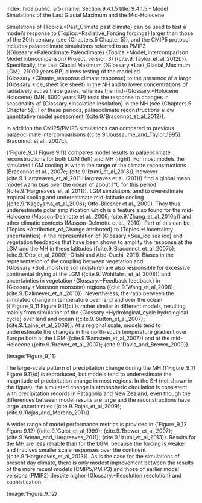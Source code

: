 index: hide
public: ar5-
name: Section 9.4.1.5
title: 9.4.1.5 - Model Simulations of the Last Glacial Maximum and the Mid-Holocene

Simulations of {Topics.*Past_Climate past climate} can be used to test a model’s response to {Topics.*Radiative_Forcing forcings} larger than those of the 20th century (see {Chapters.5 Chapter 5}), and the CMIP5 protocol includes palaeoclimate simulations referred to as PMIP3 ({Glossary.*Paleoclimate Paleoclimate} {Topics.*Model_Intercomparison Model Intercomparison} Project, version 3) ({cite.9.'Taylor_et_al_2012b}). Specifically, the Last Glacial Maximum ({Glossary.*Last_Glacial_Maximum LGM}, 21000 years BP) allows testing of the modelled {Glossary.*Climate_response climate response} to the presence of a large {Glossary.*Ice_sheet ice sheet} in the NH and to lower concentrations of radiatively active trace gases, whereas the mid-{Glossary.*Holocene Holocene} (MH, 6000 years BP) tests the response to changes in seasonality of {Glossary.*Insolation insolation} in the NH (see {Chapters.5 Chapter 5}). For these periods, palaeoclimate reconstructions allow quantitative model assessment ({cite.9.'Braconnot_et_al_2012}).

In addition the CMIP5/PMIP3 simulations can compared to previous palaeoclimate intercomparisons ({cite.9.'Joussaume_and_Taylor_1995}; Braconnot et al., 2007c).

{'Figure_9_11 Figure 9.11} compares model results to palaeoclimate reconstructions for both LGM (left) and MH (right). For most models the simulated LGM cooling is within the range of the climate reconstructions (Braconnot et al., 2007c; {cite.9.'Izumi_et_al_2013}), however {cite.9.'Hargreaves_et_al_2011 Hargreaves et al. (2011)} find a global mean model warm bias over the ocean of about 1°C for this period ({cite.9.'Hargreaves_et_al_2011}). LGM simulations tend to overestimate tropical cooling and underestimate mid-latitude cooling ({cite.9.'Kageyama_et_al_2006}; Otto-Bliesner et al., 2009). They thus underestimate polar amplification which is a feature also found for the mid-Holocene (Masson-Delmotte et al., 2006; {cite.9.'Zhang_et_al_2010a}) and other climatic contexts (Masson-Delmotte et al., 2010). Part of this can be {Topics.*Attribution_of_Change attributed} to {Topics.*Uncertainty uncertainties} in the representation of {Glossary.*Sea_ice sea ice} and vegetation feedbacks that have been shown to amplify the response at the LGM and the MH in these latitudes ({cite.9.'Braconnot_et_al_2007b}; {cite.9.'Otto_et_al_2009}; O’ishi and Abe-Ouchi, 2011). Biases in the representation of the coupling between vegetation and {Glossary.*Soil_moisture soil moisture} are also responsible for excessive continental drying at the LGM ({cite.9.'Wohlfahrt_et_al_2008}) and uncertainties in vegetation {Glossary.*Feedback feedback} in {Glossary.*Monsoon monsoon} regions ({cite.9.'Wang_et_al_2008}; {cite.9.'Dallmeyer_et_al_2010}). Nevertheless, the ratio between the simulated change in temperature over land and over the ocean ({'Figure_9_11 Figure 9.11}c) is rather similar in different models, resulting mainly from simulation of the {Glossary.*Hydrological_cycle hydrological cycle} over land and ocean ({cite.9.'Sutton_et_al_2007}; {cite.9.'Laine_et_al_2009}). At a regional scale, models tend to underestimate the changes in the north-south temperature gradient over Europe both at the LGM ({cite.9.'Ramstein_et_al_2007}) and at the mid-Holocene ({cite.9.'Brewer_et_al_2007}; {cite.9.'Davis_and_Brewer_2009}).

{image:'Figure_9_11}

The large-scale pattern of precipitation change during the MH ({'Figure_9_11 Figure 9.11}d) is reproduced, but models tend to underestimate the magnitude of precipitation change in most regions. In the SH (not shown in the figure), the simulated change in atmospheric circulation is consistent with precipitation records in Patagonia and New Zealand, even though the differences between model results are large and the reconstructions have large uncertainties ({cite.9.'Rojas_et_al_2009}; {cite.9.'Rojas_and_Moreno_2011}).

A wider range of model performance metrics is provided in {'Figure_9_12 Figure 9.12} ({cite.9.'Guiot_et_al_1999}; {cite.9.'Brewer_et_al_2007}; {cite.9.'Annan_and_Hargreaves_2011}; {cite.9.'Izumi_et_al_2013}). Results for the MH are less reliable than for the LGM, because the forcing is weaker and involves smaller scale responses over the continent ({cite.9.'Hargreaves_et_al_2013}). As is the case for the simulations of present day climate, there is only modest improvement between the results of the more recent models (CMIP5/PMIP3) and those of earlier model versions (PMIP2) despite higher {Glossary.*Resolution resolution} and sophistication.

{image:'Figure_9_12}
